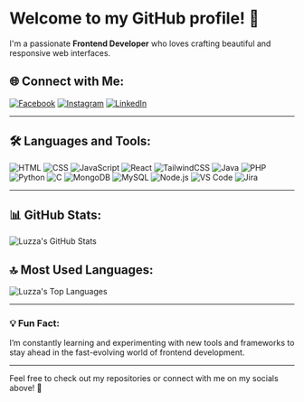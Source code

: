 # Welcome to my GitHub profile! 👋

I'm a passionate **Frontend Developer** who loves crafting beautiful and responsive web interfaces.

## 🌐 Connect with Me:
[![Facebook](https://img.shields.io/badge/Facebook-1877F2?style=flat&logo=facebook&logoColor=white)](https://www.facebook.com/khalifarider.46/)
[![Instagram](https://img.shields.io/badge/Instagram-E4405F?style=flat&logo=instagram&logoColor=white)](https://www.instagram.com/luzza_dangol/)
[![LinkedIn](https://img.shields.io/badge/LinkedIn-0A66C2?style=flat&logo=linkedin&logoColor=white)](https://www.linkedin.com/in/luzza-dangol-b1b56a338/)

---

## 🛠️ Languages and Tools:
![HTML](https://img.shields.io/badge/HTML5-E34F26?style=flat&logo=html5&logoColor=white)
![CSS](https://img.shields.io/badge/CSS3-1572B6?style=flat&logo=css3&logoColor=white)
![JavaScript](https://img.shields.io/badge/JavaScript-F7DF1E?style=flat&logo=javascript&logoColor=black)
![React](https://img.shields.io/badge/React-61DAFB?style=flat&logo=react&logoColor=black)
![TailwindCSS](https://img.shields.io/badge/Tailwind_CSS-38B2AC?style=flat&logo=tailwind-css&logoColor=white)
![Java](https://img.shields.io/badge/Java-007396?style=flat&logo=java&logoColor=white)
![PHP](https://img.shields.io/badge/PHP-777BB4?style=flat&logo=php&logoColor=white)
![Python](https://img.shields.io/badge/Python-3776AB?style=flat&logo=python&logoColor=white)
![C](https://img.shields.io/badge/C-A8B9CC?style=flat&logo=c&logoColor=black)
![MongoDB](https://img.shields.io/badge/MongoDB-47A248?style=flat&logo=mongodb&logoColor=white)
![MySQL](https://img.shields.io/badge/MySQL-4479A1?style=flat&logo=mysql&logoColor=white)
![Node.js](https://img.shields.io/badge/Node.js-339933?style=flat&logo=nodedotjs&logoColor=white)
![VS Code](https://img.shields.io/badge/VS_Code-0078D4?style=flat&logo=visual-studio-code&logoColor=white)
![Jira](https://img.shields.io/badge/Jira-0052CC?style=flat&logo=jira&logoColor=white)

---

## 📊 GitHub Stats:
![Luzza's GitHub Stats](https://github-readme-stats.vercel.app/api?username=luzza07&show_icons=true&theme=radical)

## 🔝 Most Used Languages:
![Luzza's Top Languages](https://github-readme-stats.vercel.app/api/top-langs/?username=luzza07&layout=compact&theme=radical)

---

### 💡 Fun Fact:
I’m constantly learning and experimenting with new tools and frameworks to stay ahead in the fast-evolving world of frontend development.

---

Feel free to check out my repositories or connect with me on my socials above! 🚀
